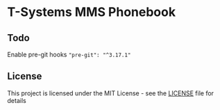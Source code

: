 # T-Systems MMS Phonebook

## Todo

Enable pre-git hooks
`"pre-git": "^3.17.1"`


## License

This project is licensed under the MIT License - see the [LICENSE](LICENSE) file for details
